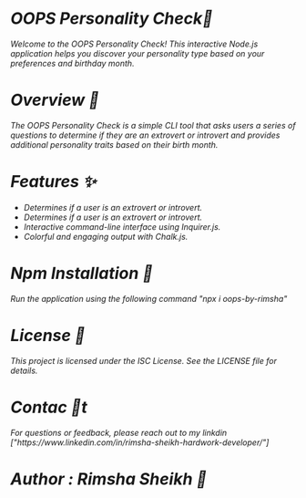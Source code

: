<i>
<h1>OOPS Personality Check📝</h1>
<p>Welcome to the OOPS Personality Check! This interactive Node.js application helps you discover your personality type based on your preferences and birthday month.</p>
<h1>Overview 📍 </h1>
<p>The OOPS Personality Check is a simple CLI tool that asks users a series of questions to determine if they are an extrovert or introvert and provides additional personality traits based on their birth month.</p>
<h1>Features ✨ </h1>
<ul>
  <li>Determines if a user is an extrovert or introvert.</li>
  <li>Determines if a user is an extrovert or introvert.</li>
  <li>Interactive command-line interface using Inquirer.js.</li>
  <li>Colorful and engaging output with Chalk.js.</li>
</ul>
<h1>Npm Installation 📌 </h1>
<p>Run the application using the following command "npx i oops-by-rimsha" </p>
<h1>License 📃 </h1>
<p>This project is licensed under the ISC License. See the LICENSE file for details.</p>
<h1>Contac 📧t</h1>
<p>For questions or feedback, please reach out to my linkdin ["https://www.linkedin.com/in/rimsha-sheikh-hardwork-developer/"]</p>
<h1>Author : Rimsha Sheikh 🌺</h1>
</i>
